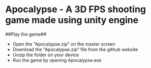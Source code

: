 # Apocalypse - A 3D FPS shooting game made using unity engine

##Play the game##
* Open the "Apocalypse.zip" on the master screen
* Download the "Apocalypse.zip" file from the github website
* Unzip the folder on your device
* Run the game by opening Apocalypse.exe
